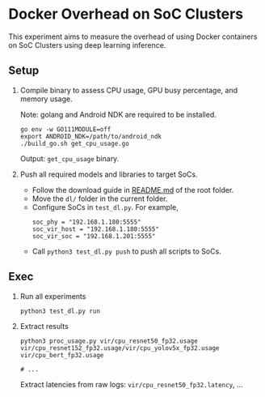 # Docker Overhead on SoC Clusters

This experiment aims to measure the overhead of using Docker containers on SoC Clusters using deep learning inference.

## Setup

1. Compile binary to assess CPU usage, GPU busy percentage, and memory usage.

    Note: golang and Android NDK are required to be installed.

    ```
    go env -w GO111MODULE=off
    export ANDROID_NDK=/path/to/android_ndk
    ./build_go.sh get_cpu_usage.go
    ```

    Output: `get_cpu_usage` binary.

2. Push all required models and libraries to target SoCs. 

    - Follow the download guide in [README.md](../README.md) of the root folder.
    - Move the `dl/` folder in the current folder.
    - Configure SoCs in `test_dl.py`. For example,
        ```
        soc_phy = "192.168.1.180:5555"
        soc_vir_host = "192.168.1.180:5555"
        soc_vir_soc = "192.168.1.201:5555"
        ```
    - Call `python3 test_dl.py push` to push all scripts to SoCs.

## Exec

1. Run all experiments

    ```
    python3 test_dl.py run
    ```

2. Extract results

    ```
    python3 proc_usage.py vir/cpu_resnet50_fp32.usage vir/cpu_resnet152_fp32.usage/vir/cpu_yolov5x_fp32.usage vir/cpu_bert_fp32.usage

    # ...
    ```

    Extract latencies from raw logs: `vir/cpu_resnet50_fp32.latency`, ...



